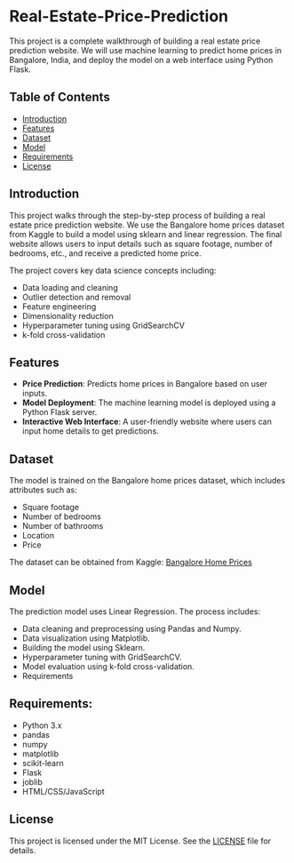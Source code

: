 # Real-Estate-Price-Prediction
This project is a complete walkthrough of building a real estate price prediction website. We will use machine learning to predict home prices in Bangalore, India, and deploy the model on a web interface using Python Flask.

## Table of Contents
- [Introduction](#introduction)
- [Features](#features)
- [Dataset](#dataset)
- [Model](#model)
- [Requirements](#requirements)
- [License](#license)

## Introduction
This project walks through the step-by-step process of building a real estate price prediction website. We use the Bangalore home prices dataset from Kaggle to build a model using sklearn and linear regression. The final website allows users to input details such as square footage, number of bedrooms, etc., and receive a predicted home price.

The project covers key data science concepts including:

- Data loading and cleaning
- Outlier detection and removal
- Feature engineering
- Dimensionality reduction
- Hyperparameter tuning using GridSearchCV
- k-fold cross-validation

## Features
- **Price Prediction**: Predicts home prices in Bangalore based on user inputs.
- **Model Deployment**: The machine learning model is deployed using a Python Flask server.
- **Interactive Web Interface**: A user-friendly website where users can input home details to get predictions.

## Dataset
The model is trained on the Bangalore home prices dataset, which includes attributes such as:

- Square footage
- Number of bedrooms
- Number of bathrooms
- Location
- Price

The dataset can be obtained from Kaggle: [Bangalore Home Prices](https://www.kaggle.com/path-to-dataset)


## Model
The prediction model uses Linear Regression. The process includes:

- Data cleaning and preprocessing using Pandas and Numpy.
- Data visualization using Matplotlib.
- Building the model using Sklearn.
- Hyperparameter tuning with GridSearchCV.
- Model evaluation using k-fold cross-validation.
- Requirements

## Requirements:

- Python 3.x
- pandas
- numpy
- matplotlib
- scikit-learn
- Flask
- joblib
- HTML/CSS/JavaScript

## License
This project is licensed under the MIT License. See the [LICENSE](LICENSE) file for details.
